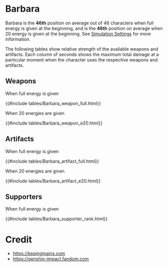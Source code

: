 # Barbara

Barbara is the **46th** position on average out of 46
characters when full energy is given at the beginning, and is the
**46th** position on average when 20 energy is given at the
beginning. See [Simulation Settings](./simulation_settings.md) for more
information.

The following tables show relative strength of the available weapons and
artifacts. Each column of seconds shows the maximum total damage at a
particular moment when the character uses the respective weapons and
artifacts.

## Weapons

When full energy is given

{{#include tables/Barbara_weapon_full.html}}

When 20 energies are given

{{#include tables/Barbara_weapon_e20.html}}

## Artifacts

When full energy is given

{{#include tables/Barbara_artifact_full.html}}

When 20 energies are given

{{#include tables/Barbara_artifact_e20.html}}

## Supporters

When full energy is given

{{#include tables/Barbara_supporter_rank.html}}

# Credit

- <https://keqingmains.com>
- <https://genshin-impact.fandom.com>
